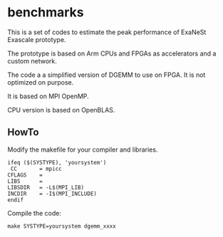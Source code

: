 # benchmarks

This is a set of codes to estimate the peak performance of ExaNeSt Exascale
prototype.

The prototype is based on Arm CPUs and FPGAs as accelerators and a custom
network.

The code a a simplified version of DGEMM to use on FPGA. It is not optimized
on purpose.  

It is based on MPI OpenMP.

CPU version is based on OpenBLAS.


## HowTo

Modify the makefile for your compiler and libraries.
```
ifeq ($(SYSTYPE), 'yoursystem')
 CC       = mpicc
CFLAGS    =
LIBS      =
LIBSDIR   = -L$(MPI_LIB)
INCDIR    = -I$(MPI_INCLUDE)
endif
```

Compile the code:

```
make SYSTYPE=yoursystem dgemm_xxxx

```
